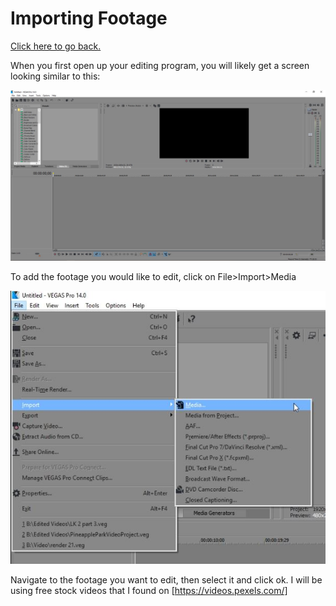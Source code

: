# Importing Footage

[Click here to go back.](https://github.com/ShayneSmither/VideoEditingBasics)

When you first open up your editing program, you will likely get a screen looking similar to this:

![blank screen](https://github.com/ShayneSmither/VideoEditingBasics/blob/master/images/import/blank-editor.JPG)

To add the footage you would like to edit, click on File>Import>Media

![menu](https://github.com/ShayneSmither/VideoEditingBasics/blob/master/images/import/menu.JPG)

Navigate to the footage you want to edit, then select it and click ok.
I will be using free stock videos that I found on [https://videos.pexels.com/]
